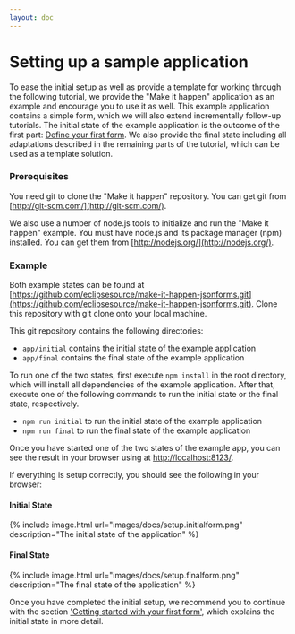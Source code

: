 ```yaml
---
layout: doc
---
```

Setting up a sample application
===============================

To ease the initial setup as well as provide a template for working through the following tutorial, 
we provide the "Make it happen" application as an example and encourage you to use it as well. 
This example application contains a simple form, which we will also extend incrementally follow-up tutorials. 
The initial state of the example application is the outcome of the first part: 
[Define your first form](#/docs/firstform). 
We also provide the final state including all adaptations described in the remaining parts of the tutorial, 
which can be used as a template solution.

### Prerequisites
You need git to clone the "Make it happen" repository. You can get git from [http://git-scm.com/](http://git-scm.com/).

We also use a number of node.js tools to initialize and run the "Make it happen" example. 
You must have node.js and its package manager (npm) installed. You can get them from [http://nodejs.org/](http://nodejs.org/).

### Example
Both example states can be found at 
[https://github.com/eclipsesource/make-it-happen-jsonforms.git](https://github.com/eclipsesource/make-it-happen-jsonforms.git). 
Clone this repository with git clone onto your local machine.

This git repository contains the following directories:

* `app/initial` contains the initial state of the example application
* `app/final` contains the final state of the example application

To run one of the two states, first execute `npm install` in the root directory, which will install all dependencies 
of the example application.
After that, execute one of the following commands to run the initial state or the final state, respectively.

* `npm run initial` to run the initial state of the example application
* `npm run final` to run the final state of the example application

Once you have started one of the two states of the example app, you can see the result in your browser using 
at [http://localhost:8123/](http://localhost:8123/).

If everything is setup correctly, you should see the following in your browser:

#### Initial State
{% 
   include image.html url="images/docs/setup.initialform.png" 
   description="The initial state of the application" 
%}

#### Final State
{% 
   include image.html url="images/docs/setup.finalform.png" 
   description="The final state of the application" 
%}

Once you have completed the initial setup, we recommend you to continue with the section 
['Getting started with your first form'](#/docs/firstform), which explains the initial state in more detail.
